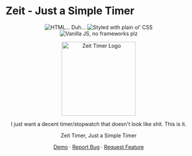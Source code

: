 # Zeit - Just a Simple Timer
<div align="center">

![HTML... Duh...](https://img.shields.io/badge/HTML5-E34F26?style=for-the-badge&logo=html5&logoColor=white)
![Styled with plain ol' CSS](https://img.shields.io/badge/CSS3-1572B6?style=for-the-badge&logo=css3&logoColor=white)
![Vanilla JS, no frameworks plz](https://img.shields.io/badge/JavaScript-323330?style=for-the-badge&logo=javascript&logoColor=F7DF1E)


<img src="https://raw.githubusercontent.com/arch-err/zeit/refs/heads/main/src/app/favicon.ico" alt="Zeit Timer Logo" width="200"/>

I just want a decent timer/stopwatch that doesn't look like shit. This is it.

Zeit Timer, Just a Simple Timer

[Demo](https://arch-err.github.io/zeit/) · [Report Bug](https://github.com/arch-err/zeit/issues) · [Request Feature](https://github.com/arch-err/zeit/issues)
</div>
